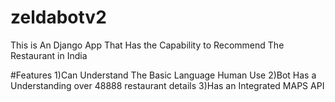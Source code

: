 # zeldabotv2
This is An Django App That Has the Capability to Recommend The Restaurant in India


#Features
1)Can Understand The Basic Language Human Use
2)Bot Has a Understanding over 48888 restaurant details
3)Has an Integrated MAPS API

